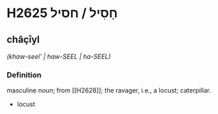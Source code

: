 # H2625 חָסִיל / חסיל

## châçîyl

_(khaw-seel' | haw-SEEL | ha-SEEL)_

### Definition

masculine noun; from [[H2628]]; the ravager, i.e., a locust; caterpillar.

- locust
